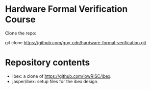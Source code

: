# Hardware Formal Verification Course
Clone the repo:

git clone https://github.com/guy-cdn/hardware-formal-verification.git


# Repository contents

- ibex: a clone of https://github.com/lowRISC/ibex.
- jasper/ibex: setup files for the ibex design.
